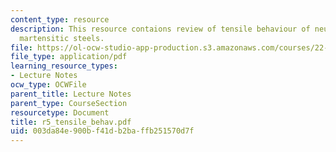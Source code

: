 ```yaml
---
content_type: resource
description: This resource contaions review of tensile behaviour of neutron-irradiated
  martensitic steels.
file: https://ol-ocw-studio-app-production.s3.amazonaws.com/courses/22-314j-structural-mechanics-in-nuclear-power-technology-fall-2006/003da84e900bf41db2baffb251570d7f_r5_tensile_behav.pdf
file_type: application/pdf
learning_resource_types:
- Lecture Notes
ocw_type: OCWFile
parent_title: Lecture Notes
parent_type: CourseSection
resourcetype: Document
title: r5_tensile_behav.pdf
uid: 003da84e-900b-f41d-b2ba-ffb251570d7f
---
```

